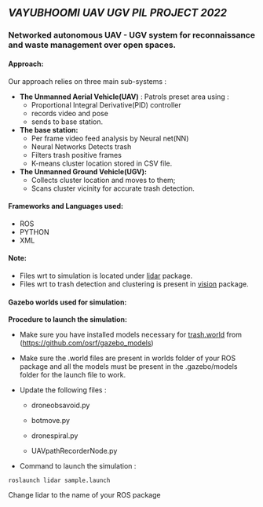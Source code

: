 ## **_VAYUBHOOMI UAV UGV PIL PROJECT 2022_** 
### Networked autonomous UAV - UGV system for reconnaissance and waste management over open spaces.
#### Approach:
Our approach relies on three main sub-systems :
* **The Unmanned Aerial Vehicle(UAV)** :
     Patrols preset area using :
     * Proportional Integral Derivative(PID) controller
     * records video and pose
     * sends to base station.
* **The base station:**
     * Per frame video feed analysis by Neural net(NN)
     * Neural Networks Detects trash
     * Filters trash positive frames
     * K-means cluster location stored in CSV file.
* **The Unmanned Ground Vehicle(UGV):**
     * Collects cluster location and moves to them;
     * Scans cluster vicinity for accurate trash detection.

#### Frameworks and Languages used: 
* ROS 
* PYTHON
* XML

#### Note:
* Files wrt to simulation is located under [lidar](https://github.com/HeadlessReaper/vayubhoomi-uav-ugv/tree/src/lidar) package.
* Files wrt to trash detection and clustering is present in [vision](https://github.com/HeadlessReaper/vayubhoomi-uav-ugv/tree/main/src/vision) package.

#### Gazebo worlds used for simulation:

**Procedure to launch the simulation:**
- Make sure you have installed models necessary for [trash.world](https://github.com/HeadlessReaper/vayubhoomi-uav-ugv/blob/pramuk/src/lidar/worlds/trash.world) from (https://github.com/osrf/gazebo_models)

- Make sure the .world files are present in worlds folder of your ROS package and all the models must be present in the .gazebo/models folder for the launch file to work.

- Update the following files :

     - droneobsavoid.py

     - botmove.py

     - dronespiral.py

     - UAVpathRecorderNode.py 
          
     
- Command to launch the simulation :
 ```
 roslaunch lidar sample.launch
 ```  
Change lidar to the name of your ROS package


